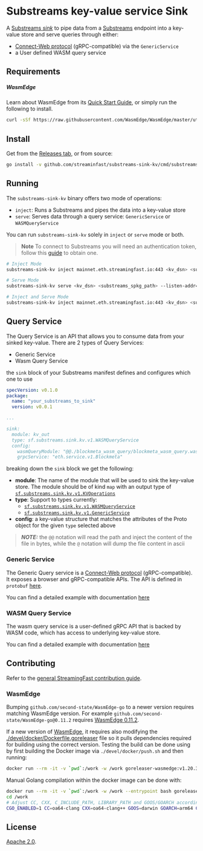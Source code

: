 # Substreams key-value service Sink

A [Substreams _sink_](https://substreams.streamingfast.io/developers-guide/sink-targets) to pipe data from a [Substreams](https://substreams.streamingfast.io) endpoint into a key-value store and serve queries through either:
- [Connect-Web protocol](https://connect.build/docs/introduction) (gRPC-compatible) via the `GenericService`
- a User defined WASM query service

## Requirements

##### WasmEdge

Learn about WasmEdge from its [Quick Start Guide](https://wasmedge.org/book/en/quick_start/install.html), or simply run the following to install.

```bash
curl -sSf https://raw.githubusercontent.com/WasmEdge/WasmEdge/master/utils/install.sh | bash -s -- --version 0.11.2
```

## Install

Get from the [Releases tab](https://github.com/streamingfast/substreams-sink-kv/releases), or from source:

```bash
go install -v github.com/streaminfast/substreams-sink-kv/cmd/substreams-sink-kv@latest
```

## Running

The `substreams-sink-kv` binary offers two mode of operations:
- `inject`: Runs a Substreams and pipes the data into a key-value store
- `serve`: Serves data through a query service: `GenericService` or `WASMQueryService`

You can run `substreams-sink-kv` solely in `inject` or `serve` mode or both.

> **Note** To connect to Substreams you will need an authentication token, follow this [guide](https://substreams.streamingfast.io/reference-and-specs/authentication) to obtain one.

```bash
# Inject Mode
substreams-sink-kv inject mainnet.eth.streamingfast.io:443 <kv_dsn> <substreams_spkg_path> <kv_out>

# Serve Mode
substreams-sink-kv serve <kv_dsn> <substreams_spkg_path> --listen-addr=":9000"

# Inject and Serve Mode
substreams-sink-kv inject mainnet.eth.streamingfast.io:443 <kv_dsn> <substreams_spkg_path> <kv_out> --listen-addr=":9000"
```

## Query Service

The Query Service is an API that allows you to consume data from your sinked key-value. There are 2 types of Query Services:
- Generic Service
- Wasm Query Service

the `sink` block of your Substreams manifest defines and configures which one to use

```yaml
specVersion: v0.1.0
package:
  name: "your_substreams_to_sink"
  version: v0.0.1

...

sink:
  module: kv_out
  type: sf.substreams.sink.kv.v1.WASMQueryService
  config:
    wasmQueryModule: "@@./blockmeta_wasm_query/blockmeta_wasm_query.wasm"
    grpcService: "eth.service.v1.Blockmeta"
```

breaking down the `sink` block we get the following:

- **module**: The name of the module that will be used to sink the key-value store. The module should be of kind `map` with an output type of [`sf.substreams.sink.kv.v1.KVOperations`](https://github.com/streamingfast/substreams-sink-kv/blob/main/proto/substreams/sink/kv/v1/kv.proto)
- **type**: Support to types currently:
  - [`sf.substreams.sink.kv.v1.WASMQueryService`](./proto/substreams/sink/kv/v1/services.proto)
  - [`sf.substreams.sink.kv.v1.GenericService`](./proto/substreams/sink/kv/v1/services.proto)
- **config**: a key-value structure that matches the attributes of the Proto object for the given `type` selected above

> **_NOTE:_**  the `@@` notation will read the path and inject the content of the file in bytes, while the `@` notation will dump the file content in ascii


### Generic Service

The Generic Query service is a [Connect-Web protocol](https://connect.build/docs/introduction) (gRPC-compatible). It exposes a browser and gRPC-compatible APIs. The API is defined in `protobuf` [here](./proto/substreams/sink/kv/v1/read.proto).

You can find a detailed example with documentation [here](./examples/generic-service)

### WASM Query Service

The wasm query service is a user-defined gRPC API that is backed by WASM code, which has access to underlying key-value store.

You can find a detailed example with documentation [here](./examples/wasm-query-service)

## Contributing

Refer to the [general StreamingFast contribution guide](https://github.com/streamingfast/streamingfast/blob/master/CONTRIBUTING.md).

### WasmEdge

Bumping `github.com/second-state/WasmEdge-go` to a newer version requires matching WasmEdge version. For example `github.com/second-state/WasmEdge-go@0.11.2` requires [WasmEdge 0.11.2](https://github.com/WasmEdge/WasmEdge/releases/tag/0.11.2).

If a new version of [WasmEdge](https://github.com/WasmEdge/WasmEdge), it requires also modifying the [./devel/docker/Dockerfile.goreleaser](./devel/docker/Dockerfile.goreleaser) file so it pulls dependencies required for building using the correct version. Testing the build can be done using by first building the Docker image via `./devel/docker/push.sh` and then running:

```bash
docker run --rm -it -v `pwd`:/work -w /work goreleaser-wasmedge:v1.20.3 release --snapshot --clean --skip-validate
```

Manual Golang compilation within the docker image can be done with:

```bash
docker run --rm -it -v `pwd`:/work -w /work --entrypoint bash goreleaser-wasmedge:v1.20.3
cd /work
# Adjust CC, CXX, C_INCLUDE_PATH, LIBRARY_PATH and GOOS/GOARCH according to .goreleaser.yaml file
CGO_ENABLED=1 CC=oa64-clang CXX=oa64-clang++ GOOS=darwin GOARCH=arm64 C_INCLUDE_PATH=/usr/local/osxcross/include/arm64 LIBRARY_PATH="/usr/local/osxcross/lib/arm64" go build -trimpath -mod=readonly -ldflags="-s -w" -o /work/substreams-sink-kv-cross-compiled ./cmd/substreams-sink-kv/
```

## License

[Apache 2.0](https://github.com/streamingfast/substreams/blob/develop/LICENSE/README.md).

